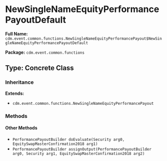 # NewSingleNameEquityPerformancePayoutDefault

**Full Name:** `cdm.event.common.functions.NewSingleNameEquityPerformancePayout$NewSingleNameEquityPerformancePayoutDefault`

**Package:** `cdm.event.common.functions`

## Type: Concrete Class

### Inheritance

**Extends:**
- `cdm.event.common.functions.NewSingleNameEquityPerformancePayout`

### Methods

#### Other Methods

- `PerformancePayoutBuilder doEvaluate(Security arg0, EquitySwapMasterConfirmation2018 arg1)`
- `PerformancePayoutBuilder assignOutput(PerformancePayoutBuilder arg0, Security arg1, EquitySwapMasterConfirmation2018 arg2)`

